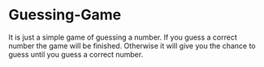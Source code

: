 # Guessing-Game
It is just a simple game of guessing a number. If you guess a correct number the game will be finished. Otherwise it will give you the chance to guess until you guess a correct number.
